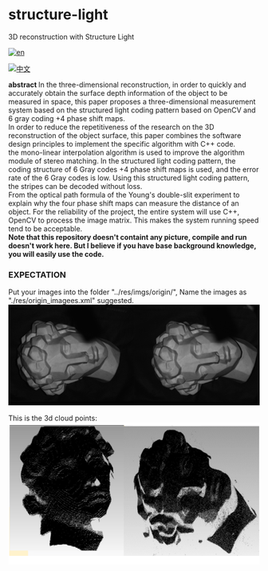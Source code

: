 # structure-light  
3D reconstruction with Structure Light

[![en](https://img.shields.io/badge/lang-en-blue.svg)](https://github.com/timbrist/structure-light/README.md)

[![中文](https://img.shields.io/badge/lang-中文-red.svg)](https://github.com/timbrist/structure-light/blob/main/README.cn.md)

<b>abstract </b>
In the three-dimensional reconstruction, in order to quickly and accurately obtain the surface depth information of the object to be measured in space, this paper proposes a three-dimensional measurement system based on the structured light coding pattern based on OpenCV and 6 gray coding +4 phase shift maps.  
In order to reduce the repetitiveness of the research on the 3D reconstruction of the object surface, this paper combines the software design principles to implement the specific algorithm with C++ code.  
the mono-linear interpolation algorithm is used to improve the algorithm module of stereo matching. In the structured light coding pattern, the coding structure of 6 Gray codes +4 phase shift maps is used, and the error rate of the 6 Gray codes is low. Using this structured light coding pattern, the stripes can be decoded without loss.  
From the optical path formula of the Young's double-slit experiment to explain why the four phase shift maps can measure the distance of an object. For the reliability of the project, the entire system will use C++, OpenCV to process the image matrix. This makes the system running speed tend to be acceptable.  
<b>Note that this repository doesn't containt any picture, compile and run doesn't work here. 
But I believe if you have base background knowledge, you will easily use the code.</b>

### EXPECTATION  
Put your images into the folder "../res/imgs/origin/",
Name the images as "./res/origin_imagees.xml" suggested.  
![INPUT](https://github.com/timbrist/structure-light/blob/main/imgs/Input.png)
  
This is the 3d cloud points:  
![OUTPUT](https://github.com/timbrist/structure-light/blob/main/imgs/Result3D.png)
